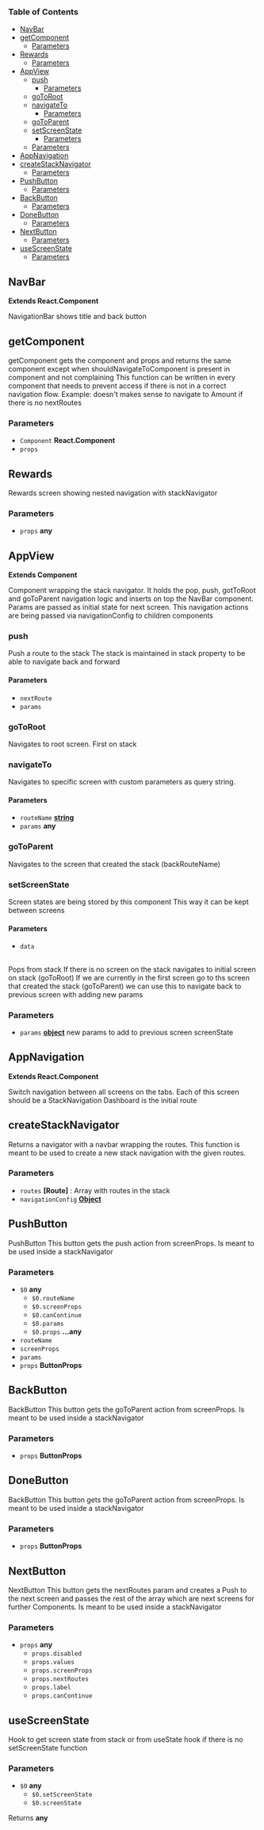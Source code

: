 <!-- Generated by documentation.js. Update this documentation by updating the source code. -->

### Table of Contents

-   [NavBar][1]
-   [getComponent][2]
    -   [Parameters][3]
-   [Rewards][4]
    -   [Parameters][5]
-   [AppView][6]
    -   [push][7]
        -   [Parameters][8]
    -   [goToRoot][9]
    -   [navigateTo][10]
        -   [Parameters][11]
    -   [goToParent][12]
    -   [setScreenState][13]
        -   [Parameters][14]
    -   [Parameters][15]
-   [AppNavigation][16]
-   [createStackNavigator][17]
    -   [Parameters][18]
-   [PushButton][19]
    -   [Parameters][20]
-   [BackButton][21]
    -   [Parameters][22]
-   [DoneButton][23]
    -   [Parameters][24]
-   [NextButton][25]
    -   [Parameters][26]
-   [useScreenState][27]
    -   [Parameters][28]

## NavBar

**Extends React.Component**

NavigationBar shows title and back button

## getComponent

getComponent gets the component and props and returns the same component except when
shouldNavigateToComponent is present in component and not complaining
This function can be written in every component that needs to prevent access
if there is not in a correct navigation flow.
Example: doesn't makes sense to navigate to Amount if there is no nextRoutes

### Parameters

-   `Component` **React.Component** 
-   `props`  

## Rewards

Rewards screen showing nested navigation with stackNavigator

### Parameters

-   `props` **any** 

## AppView

**Extends Component**

Component wrapping the stack navigator.
It holds the pop, push, gotToRoot and goToParent navigation logic and inserts on top the NavBar component.
Params are passed as initial state for next screen.
This navigation actions are being passed via navigationConfig to children components

### push

Push a route to the stack
The stack is maintained in stack property to be able to navigate back and forward

#### Parameters

-   `nextRoute`  
-   `params`  

### goToRoot

Navigates to root screen. First on stack

### navigateTo

Navigates to specific screen with custom parameters as query string.

#### Parameters

-   `routeName` **[string][29]** 
-   `params` **any** 

### goToParent

Navigates to the screen that created the stack (backRouteName)

### setScreenState

Screen states are being stored by this component
This way it can be kept between screens

#### Parameters

-   `data`  

## 

Pops from stack
If there is no screen on the stack navigates to initial screen on stack (goToRoot)
If we are currently in the first screen go to ths screen that created the stack (goToParent)
we can use this to navigate back to previous screen with adding new params

### Parameters

-   `params` **[object][30]** new params to add to previous screen screenState

## AppNavigation

**Extends React.Component**

Switch navigation between all screens on the tabs. Each of this screen should be a StackNavigation
Dashboard is the initial route

## createStackNavigator

Returns a navigator with a navbar wrapping the routes.
This function is meant to be used to create a new stack navigation with the given routes.

### Parameters

-   `routes` **\[Route]** : Array with routes in the stack
-   `navigationConfig` **[Object][30]** 

## PushButton

PushButton
This button gets the push action from screenProps. Is meant to be used inside a stackNavigator

### Parameters

-   `$0` **any** 
    -   `$0.routeName`  
    -   `$0.screenProps`  
    -   `$0.canContinue`  
    -   `$0.params`  
    -   `$0.props` **...any** 
-   `routeName`  
-   `screenProps`  
-   `params`  
-   `props` **ButtonProps** 

## BackButton

BackButton
This button gets the goToParent action from screenProps. Is meant to be used inside a stackNavigator

### Parameters

-   `props` **ButtonProps** 

## DoneButton

BackButton
This button gets the goToParent action from screenProps. Is meant to be used inside a stackNavigator

### Parameters

-   `props` **ButtonProps** 

## NextButton

NextButton
This button gets the nextRoutes param and creates a Push to the next screen and passes the rest of the array which are
next screens for further Components. Is meant to be used inside a stackNavigator

### Parameters

-   `props` **any** 
    -   `props.disabled`  
    -   `props.values`  
    -   `props.screenProps`  
    -   `props.nextRoutes`  
    -   `props.label`  
    -   `props.canContinue`  

## useScreenState

Hook to get screen state from stack or from useState hook if there is no setScreenState function

### Parameters

-   `$0` **any** 
    -   `$0.setScreenState`  
    -   `$0.screenState`  

Returns **any** 

[1]: #navbar

[2]: #getcomponent

[3]: #parameters

[4]: #rewards

[5]: #parameters-1

[6]: #appview

[7]: #push

[8]: #parameters-2

[9]: #gotoroot

[10]: #navigateto

[11]: #parameters-3

[12]: #gotoparent

[13]: #setscreenstate

[14]: #parameters-4

[15]: #parameters-5

[16]: #appnavigation

[17]: #createstacknavigator

[18]: #parameters-6

[19]: #pushbutton

[20]: #parameters-7

[21]: #backbutton

[22]: #parameters-8

[23]: #donebutton

[24]: #parameters-9

[25]: #nextbutton

[26]: #parameters-10

[27]: #usescreenstate

[28]: #parameters-11

[29]: https://developer.mozilla.org/docs/Web/JavaScript/Reference/Global_Objects/String

[30]: https://developer.mozilla.org/docs/Web/JavaScript/Reference/Global_Objects/Object

